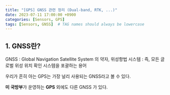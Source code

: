 ```yaml
---
title: "[GPS] GNSS 관련 정리 (Dual-band, RTK, ...)"
date: 2023-07-11 17:00:00 +0900
categories: [Sensors, GPS]
tags: [Sensors, GNSS]  # TAG names should always be lowercase
---
```


## 1. GNSS란?

GNSS
  : Global Navigation Satellite System 의 약자, 위성항법 시스템
  : 즉, 모든 글로벌 위성 위치 확인 시스템을 포괄하는 용어

우리가 흔히 아는 GPS는 가장 널리 사용되는 GNSS라고 볼 수 있다.

**미 국방부**가 운영하는 **GPS** 외에도 다른 GNSS 가 있다.


